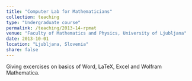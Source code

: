 ```yaml
---
title: "Computer Lab for Mathematicians"
collection: teaching
type: "Undergraduate course"
permalink: /teaching/2013-14-rpmat
venue: "Faculty of Mathematics and Physics, University of Ljubljana"
date: 2013-10-01
location: "Ljubljana, Slovenia"
share: false
---
```


Giving excercises on basics of Word, LaTeX, Excel and Wolfram Mathematica.
